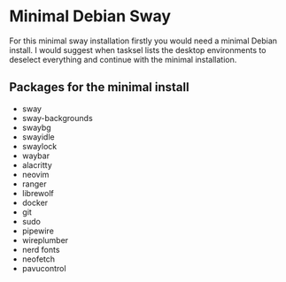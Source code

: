 # Minimal Debian Sway

For this minimal sway installation firstly you would need a minimal Debian install. I would suggest when tasksel lists the desktop environments to deselect everything and continue with the minimal installation.

## Packages for the minimal install

* sway
* sway-backgrounds
* swaybg
* swayidle
* swaylock
* waybar
* alacritty
* neovim
* ranger
* librewolf
* docker
* git
* sudo
* pipewire
* wireplumber
* nerd fonts
* neofetch
* pavucontrol
